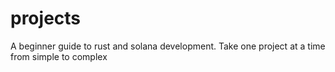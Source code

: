 # projects
 A beginner guide to rust and solana development. Take one project at a time from simple to complex
